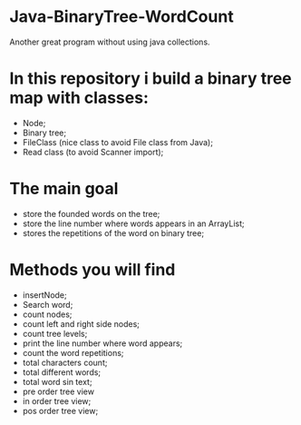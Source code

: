 # Java-BinaryTree-WordCount
Another great program without using java collections.

# In this repository i build a binary tree map with classes:

* Node;
* Binary tree;
* FileClass (nice class to avoid File class from Java);
* Read class (to avoid Scanner import);

# The main goal
* store the founded words on the tree;
* store the line number where words appears in an ArrayList;
* stores the repetitions of the word on binary tree;

# Methods you will find
* insertNode;
* Search word;
* count nodes;
* count left and right side nodes;
* count tree levels;
* print the line number where word appears;
* count the word repetitions;
* total characters count;
* total different words;
* total word sin text;
* pre order tree view
* in order tree view;
* pos order tree view;
